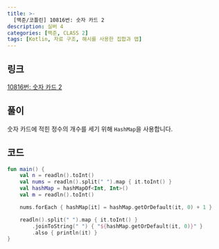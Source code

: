 ```yaml
---
title: >-
  [백준/코틀린] 10816번: 숫자 카드 2
description: 실버 4
categories: [백준, CLASS 2]
tags: [Kotlin, 자료 구조, 해시를 사용한 집합과 맵]
---
```


## 링크
[10816번: 숫자 카드 2](https://www.acmicpc.net/problem/10816)

## 풀이
숫자 카드에 적힌 정수의 개수를 세기 위해 `HashMap`을 사용합니다.

## 코드
```kotlin
fun main() {
    val n = readln().toInt()
    val nums = readln().split(" ").map { it.toInt() }
    val hashMap = hashMapOf<Int, Int>()
    val m = readln().toInt()

    nums.forEach { hashMap[it] = hashMap.getOrDefault(it, 0) + 1 }

    readln().split(" ").map { it.toInt() }
        .joinToString(" ") { "${hashMap.getOrDefault(it, 0)}" }
        .also { println(it) }
}

```
